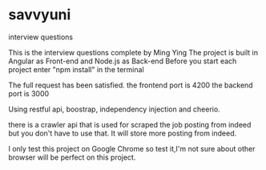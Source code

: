 # savvyuni
 interview questions
 
 This is the interview questions complete by Ming Ying
 The project is built in Angular as Front-end and Node.js as Back-end
 Before you start each project enter "npm install" in the terminal
 
 The full request has been satisfied.
 the frontend port is 4200
 the backend port is 3000
 
 Using restful api, boostrap, independency injection and cheerio.
 
 there is a crawler api that is used for scraped the job posting from indeed but you don't have to use that. 
 It will store more posting from indeed.
 
 I only test this project on Google Chrome so test it,I'm not sure about other browser will be perfect on this project.
